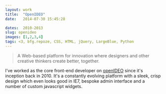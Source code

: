 ```yaml
---
layout: work
title:  "OpenIDEO"
date:   2014-07-30 15:45:28

dates:  2010-2013
slug: openideo
images: [1,2,3,4]
tags: <3, bfg.repoze, CSS, HTML, jQuery, LargeBlue, Python
---
```


> A Web-based platform for innovation where designers and other creative thinkers create better, together.

I've worked as the core front-end developer on [openIDEO](http://openideo.com) since it's inception back in 2010. It's a constantly evolving platform with a sleek, crisp design which even looks good in IE7, bespoke admin interface and a number of custom javascript widgets.